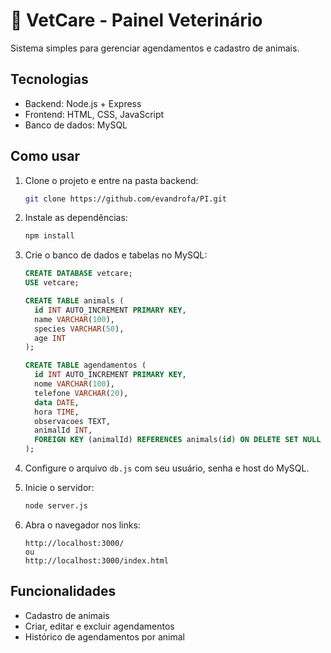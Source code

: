 # 🐾 VetCare - Painel Veterinário

Sistema simples para gerenciar agendamentos e cadastro de animais.

## Tecnologias
- Backend: Node.js + Express  
- Frontend: HTML, CSS, JavaScript  
- Banco de dados: MySQL  

## Como usar

1. Clone o projeto e entre na pasta backend:

   ```bash
   git clone https://github.com/evandrofa/PI.git
   ```

2. Instale as dependências:

   ```bash
   npm install
   ```

3. Crie o banco de dados e tabelas no MySQL:

   ```sql
   CREATE DATABASE vetcare;
   USE vetcare;

   CREATE TABLE animals (
     id INT AUTO_INCREMENT PRIMARY KEY,
     name VARCHAR(100),
     species VARCHAR(50),
     age INT
   );

   CREATE TABLE agendamentos (
     id INT AUTO_INCREMENT PRIMARY KEY,
     nome VARCHAR(100),
     telefone VARCHAR(20),
     data DATE,
     hora TIME,
     observacoes TEXT,
     animalId INT,
     FOREIGN KEY (animalId) REFERENCES animals(id) ON DELETE SET NULL
   );
   ```

4. Configure o arquivo `db.js` com seu usuário, senha e host do MySQL.

5. Inicie o servidor:

   ```bash
   node server.js
   ```

6. Abra o navegador nos links:

   ```
   http://localhost:3000/
   ou
   http://localhost:3000/index.html
   ```

## Funcionalidades
- Cadastro de animais  
- Criar, editar e excluir agendamentos  
- Histórico de agendamentos por animal  
